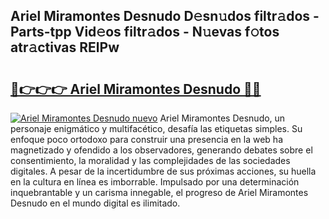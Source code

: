## Ariel Miramontes Desnudo D𝚎sn𝚞dos filtr𝚊dos - Parts-tpp Vid𝚎os filtr𝚊dos - N𝚞evas f𝚘tos atr𝚊ctivas RElPw

# <h2><a href="http://mbe38z7.tromn.icu/?c=Ariel+Miramontes+Desnudo">🔗👉👉👉 Ariel Miramontes Desnudo 🔗🔗</a></h2>

[![Ariel Miramontes Desnudo nuevo](https://i.imgur.com/pEAQMta.gif)](http://mbe38z7.tromn.icu/?c=Ariel+Miramontes+Desnudo)
Ariel Miramontes Desnudo, un personaje enigmático y multifacético, desafía las etiquetas simples. Su enfoque poco ortodoxo para construir una presencia en la web ha magnetizado y ofendido a los observadores, generando debates sobre el consentimiento, la moralidad y las complejidades de las sociedades digitales. A pesar de la incertidumbre de sus próximas acciones, su huella en la cultura en línea es imborrable. Impulsado por una determinación inquebrantable y un carisma innegable, el progreso de Ariel Miramontes Desnudo en el mundo digital es ilimitado.
